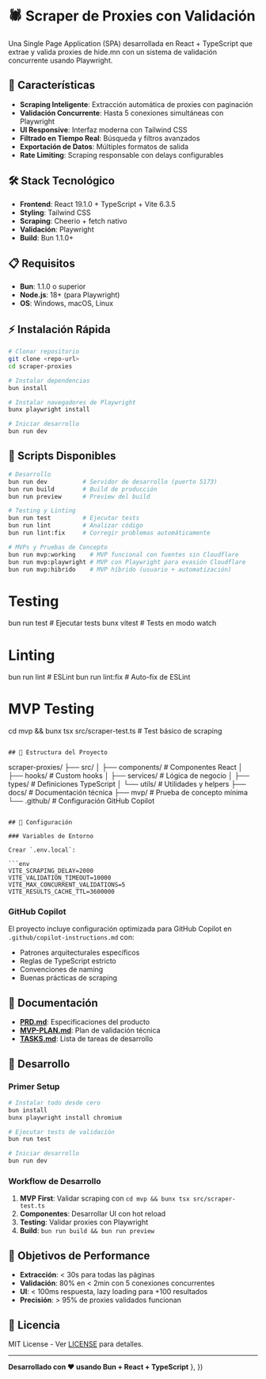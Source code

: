 # 🕷️ Scraper de Proxies con Validación

Una Single Page Application (SPA) desarrollada en React + TypeScript que extrae y valida proxies de hide.mn con un sistema de validación concurrente usando Playwright.

## 🚀 Características

- **Scraping Inteligente**: Extracción automática de proxies con paginación
- **Validación Concurrente**: Hasta 5 conexiones simultáneas con Playwright
- **UI Responsive**: Interfaz moderna con Tailwind CSS
- **Filtrado en Tiempo Real**: Búsqueda y filtros avanzados
- **Exportación de Datos**: Múltiples formatos de salida
- **Rate Limiting**: Scraping responsable con delays configurables

## 🛠️ Stack Tecnológico

- **Frontend**: React 19.1.0 + TypeScript + Vite 6.3.5
- **Styling**: Tailwind CSS
- **Scraping**: Cheerio + fetch nativo
- **Validación**: Playwright
- **Build**: Bun 1.1.0+

## 📋 Requisitos

- **Bun**: 1.1.0 o superior
- **Node.js**: 18+ (para Playwright)
- **OS**: Windows, macOS, Linux

## ⚡ Instalación Rápida

```bash
# Clonar repositorio
git clone <repo-url>
cd scraper-proxies

# Instalar dependencias
bun install

# Instalar navegadores de Playwright
bunx playwright install

# Iniciar desarrollo
bun run dev
```

## 🎯 Scripts Disponibles

```bash
# Desarrollo
bun run dev          # Servidor de desarrollo (puerto 5173)
bun run build        # Build de producción
bun run preview      # Preview del build

# Testing y Linting
bun run test         # Ejecutar tests
bun run lint         # Analizar código
bun run lint:fix     # Corregir problemas automáticamente

# MVPs y Pruebas de Concepto
bun run mvp:working    # MVP funcional con fuentes sin Cloudflare
bun run mvp:playwright # MVP con Playwright para evasión Cloudflare
bun run mvp:hibrido    # MVP híbrido (usuario + automatización)
```

# Testing
bun run test         # Ejecutar tests
bunx vitest          # Tests en modo watch

# Linting
bun run lint         # ESLint
bun run lint:fix     # Auto-fix de ESLint

# MVP Testing
cd mvp && bunx tsx src/scraper-test.ts  # Test básico de scraping
```

## 📁 Estructura del Proyecto

```
scraper-proxies/
├── src/
│   ├── components/     # Componentes React
│   ├── hooks/          # Custom hooks
│   ├── services/       # Lógica de negocio
│   ├── types/          # Definiciones TypeScript
│   └── utils/          # Utilidades y helpers
├── docs/               # Documentación técnica
├── mvp/                # Prueba de concepto mínima
└── .github/            # Configuración GitHub Copilot
```

## 🔧 Configuración

### Variables de Entorno

Crear `.env.local`:

```env
VITE_SCRAPING_DELAY=2000
VITE_VALIDATION_TIMEOUT=10000
VITE_MAX_CONCURRENT_VALIDATIONS=5
VITE_RESULTS_CACHE_TTL=3600000
```

### GitHub Copilot

El proyecto incluye configuración optimizada para GitHub Copilot en `.github/copilot-instructions.md` con:

- Patrones arquitecturales específicos
- Reglas de TypeScript estricto
- Convenciones de naming
- Buenas prácticas de scraping

## 📖 Documentación

- **[PRD.md](docs/PRD.md)**: Especificaciones del producto
- **[MVP-PLAN.md](MVP-PLAN.md)**: Plan de validación técnica
- **[TASKS.md](TASKS.md)**: Lista de tareas de desarrollo

## 🚀 Desarrollo

### Primer Setup

```bash
# Instalar todo desde cero
bun install
bunx playwright install chromium

# Ejecutar tests de validación
bun run test

# Iniciar desarrollo
bun run dev
```

### Workflow de Desarrollo

1. **MVP First**: Validar scraping con `cd mvp && bunx tsx src/scraper-test.ts`
2. **Componentes**: Desarrollar UI con hot reload
3. **Testing**: Validar proxies con Playwright
4. **Build**: `bun run build && bun run preview`

## 🎯 Objetivos de Performance

- **Extracción**: < 30s para todas las páginas
- **Validación**: 80% en < 2min con 5 conexiones concurrentes
- **UI**: < 100ms respuesta, lazy loading para +100 resultados
- **Precisión**: > 95% de proxies validados funcionan

## 📄 Licencia

MIT License - Ver [LICENSE](LICENSE) para detalles.

---

**Desarrollado con ❤️ usando Bun + React + TypeScript**
},
})

```

```
